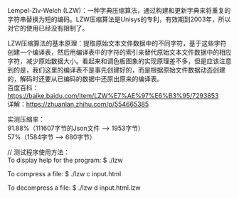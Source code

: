 Lempel-Ziv-Welch (LZW)：一种字典压缩算法，通过构建和更新字典来将重复的字符串替换为短的编码。LZW压缩算法是Unisys的专利，有效期到2003年，所以对它的使用已经没有限制了。  

LZW压缩算法的基本原理：提取原始文本文件数据中的不同字符，基于这些字符创建一个编译表，然后用编译表中的字符的索引来替代原始文本文件数据中的相应字符，减少原始数据大小。看起来和调色板图象的实现原理差不多，但是应该注意到的是，我们这里的编译表不是事先创建好的，而是根据原始文件数据动态创建的，解码时还要从已编码的数据中还原出原来的编译表。   
百度百科：https://baike.baidu.com/item/LZW%E7%AE%97%E6%B3%95/7293853  
详解：https://zhuanlan.zhihu.com/p/554665385  

实测压缩率：  
91.88%（111607字节的Json文件 --> 1953字节）  
57%（1584字节 --> 680字节）    


// 测试程序使用方法：   
To display help for the program:
	$ ./lzw

To compress a file:
	$ ./lzw c input.html

To decompress a file:
	$ ./lzw d input.html.lzw
